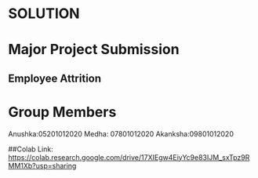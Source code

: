 # SOLUTION

# Major Project Submission

## Employee Attrition
# Group Members

Anushka:05201012020
Medha: 07801012020
Akanksha:09801012020

##Colab Link: https://colab.research.google.com/drive/17XIEgw4EiyYc9e83IJM_sxTpz9RMM1Xb?usp=sharing

